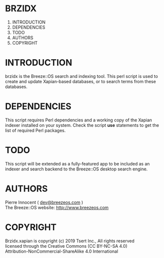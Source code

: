 BRZIDX
======
 
  1. INTRODUCTION
  2. DEPENDENCIES
  3. TODO
  4. AUTHORS
  5. COPYRIGHT


INTRODUCTION
============

  brzidx is the Breeze::OS search and indexing tool. This perl script
  is used to create and update Xapian-based databases, or to search terms
  from these databases.


DEPENDENCIES
============

  This script requires Perl dependencies and a working copy of the
  Xapian indexer installed on your system. Check the script **use**
  statements to get the list of required Perl packages.
 

TODO
====

  This script will be extended as a fully-featured app to be included as
  an indexer and search backend to the Breeze::OS desktop search engine.  


AUTHORS
=======

  Pierre Innocent ( dev@breezeos.com )  
  The Breeze::OS website: http://www.breezeos.com


COPYRIGHT
=========

  Brzidx.xapian is copyright (c) 2019 Tsert Inc., All rights reserved  
  licensed through the Creative Commons (CC BY-NC-SA 4.0)  
  Attribution-NonCommercial-ShareAlike 4.0 International  

